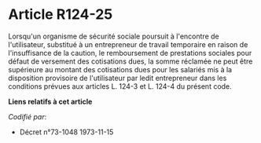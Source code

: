 # Article R124-25

Lorsqu'un organisme de sécurité sociale poursuit à l'encontre de l'utilisateur, substitué à un entrepreneur de travail
temporaire en raison de l'insuffisance de la caution, le remboursement de prestations sociales pour défaut de versement des
cotisations dues, la somme réclamée ne peut être supérieure au montant des cotisations dues pour les salariés mis à la
disposition provisoire de l'utilisateur par ledit entrepreneur dans les conditions prévues aux articles L. 124-3 et L. 124-4
du présent code.

**Liens relatifs à cet article**

_Codifié par_:

  - Décret n°73-1048 1973-11-15
